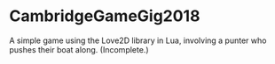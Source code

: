 # CambridgeGameGig2018

A simple game using the Love2D library in Lua, involving a punter who pushes their boat along. (Incomplete.)
